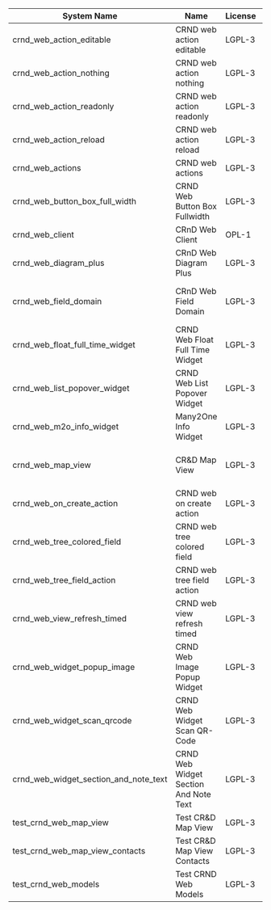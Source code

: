 | System Name | Name | License | Version | Summary | Price |
|---|---|---|---|---|---|
| crnd_web_action_editable | CRND web action editable | LGPL-3 | 14.0.0.5.0 |  |  |
| crnd_web_action_nothing | CRND web action nothing | LGPL-3 | 14.0.0.4.0 |  |  |
| crnd_web_action_readonly | CRND web action readonly | LGPL-3 | 14.0.0.5.0 |  |  |
| crnd_web_action_reload | CRND web action reload | LGPL-3 | 14.0.0.5.0 |  |  |
| crnd_web_actions | CRND web actions | LGPL-3 | 14.0.0.4.0 |  |  |
| crnd_web_button_box_full_width | CRND Web Button Box Fullwidth | LGPL-3 | 14.0.0.4.0 | Button_box at the top of the form |  |
| crnd_web_client | CRnD Web Client | OPL-1 | 14.0.1.5.0 | Web Client Extention |  |
| crnd_web_diagram_plus | CRnD Web Diagram Plus | LGPL-3 | 14.0.0.13.0 | Odoo Web Diagram view by CRnD. |  |
| crnd_web_field_domain | CRnD Web Field Domain | LGPL-3 | 14.0.0.3.0 | Web Field Domain by CRnD allows create computed field domains. |  |
| crnd_web_float_full_time_widget | CRND Web Float Full Time Widget | LGPL-3 | 14.0.0.5.0 | Float Time Duration Widget |  |
| crnd_web_list_popover_widget | CRND Web List Popover Widget | LGPL-3 | 14.0.0.8.0 | Tooltips message for text fields on tree view. |  |
| crnd_web_m2o_info_widget | Many2One Info Widget | LGPL-3 | 14.0.0.9.0 | Many2One Info Widget |  |
| crnd_web_map_view | CR&D Map View | LGPL-3 | 14.0.0.2.1 | This technical module provides view that allows to display objects on the map |  |
| crnd_web_on_create_action | CRND web on create action | LGPL-3 | 14.0.0.4.0 | Make it possible to use wizards to create records |  |
| crnd_web_tree_colored_field | CRND web tree colored field | LGPL-3 | 14.0.0.6.0 |  |  |
| crnd_web_tree_field_action | CRND web tree field action | LGPL-3 | 14.0.0.7.0 |  |  |
| crnd_web_view_refresh_timed | CRND web view refresh timed | LGPL-3 | 14.0.0.5.0 |  |  |
| crnd_web_widget_popup_image | CRND Web Image Popup Widget | LGPL-3 | 14.0.0.5.0 | Popup images from the binary fields |  |
| crnd_web_widget_scan_qrcode | CRND Web Widget Scan QR-Code | LGPL-3 | 14.0.0.2.0 | Scan QR-Code Widget |  |
| crnd_web_widget_section_and_note_text | CRND Web Widget Section And Note Text | LGPL-3 | 14.0.0.0.2 | Makes the standard section_and_note_text widget compatible with CRND Web List Popover Widget. |  |
| test_crnd_web_map_view | Test CR&D Map View | LGPL-3 | 14.0.0.2.0 |  |  |
| test_crnd_web_map_view_contacts | Test CR&D Map View Contacts | LGPL-3 | 14.0.0.2.0 |  |  |
| test_crnd_web_models | Test CRND Web Models | LGPL-3 | 14.0.0.13.0 | Module for testing web addons. |  |

